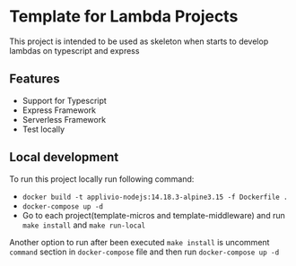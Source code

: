 # Template for Lambda Projects

This project is intended to be used as skeleton when starts to develop lambdas on typescript and express


## Features

* Support for Typescript
* Express Framework
* Serverless Framework
* Test locally


## Local development

To run this project locally run following command:

* `docker build -t applivio-nodejs:14.18.3-alpine3.15 -f Dockerfile .`
* `docker-compose up -d`
* Go to each project(template-micros and template-middleware) and run `make install` and `make run-local`

Another option to run after been executed `make install` is uncomment `command` section in `docker-compose` file and then run `docker-compose up -d`

